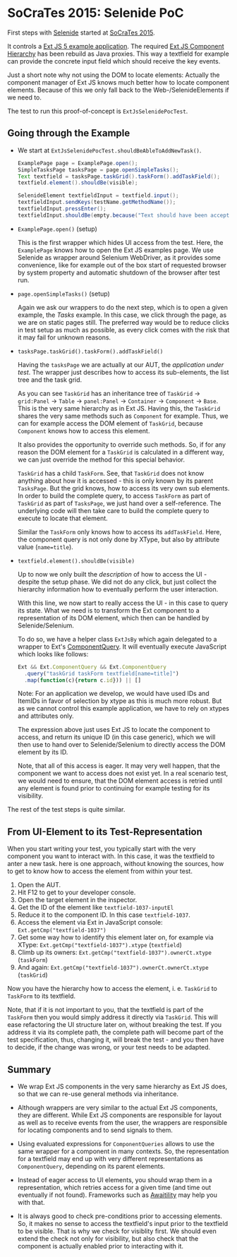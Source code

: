 # SoCraTes 2015: Selenide PoC

First steps with [Selenide][selenide] started at [SoCraTes 2015][socrates].

It controls a [Ext JS 5 example application][extjs-examples]. The required [Ext JS Component Hierarchy][extjs-api] has
been rebuild as Java proxies. This way a textfield for example can provide the concrete input field which should
receive the key events.

Just a short note why not using the DOM to locate elements: Actually the component manager of Ext JS knows much
better how to locate component elements. Because of this we only fall back to the Web-/SelenideElements if we need
to.

The test to run this proof-of-concept is `ExtJsSelenidePocTest`.

[selenide]: <http://selenide.org/> "Selenide: concise UI tests in Java"
[socrates]: <https://www.socrates-conference.de/> "SoCraTes Germany - International Software Craftsmanship and Testing Conference"
[extjs-examples]: <http://dev.sencha.com/extjs/5.1.0/examples/> "Ext JS 5.0 Examples"
[extjs-api]: <https://docs.sencha.com/extjs/5.1.0/index.html> "API Documentation - Ext JS - Sencha Docs"
[ComponentQuery]: <https://docs.sencha.com/extjs/5.1.0/api/Ext.ComponentQuery.html>

## Going through the Example

* We start at `ExtJsSelenidePocTest.shouldBeAbleToAddNewTask()`.

    ```java
    ExamplePage page = ExamplePage.open();
    SimpleTasksPage tasksPage = page.openSimpleTasks();
    Text textfield = tasksPage.taskGrid().taskForm().addTaskField();
    textfield.element().shouldBe(visible);

    SelenideElement textfieldInput = textfield.input();
    textfieldInput.sendKeys(testName.getMethodName());
    textfieldInput.pressEnter();
    textfieldInput.shouldBe(empty.because("Text should have been accepted and textfield cleared therefore."));    
    ```
    
* `ExamplePage.open()` (setup)

    This is the first wrapper which hides UI access from the test. Here, the `ExamplePage` knows
    how to open the Ext JS examples page. We use Selenide as wrapper around Selenium WebDriver, as
    it provides some convenience, like for example out of the box start of requested browser
    by system property and automatic shutdown of the browser after test run.

* `page.openSimpleTasks()` (setup)

    Again we ask our wrappers to do the next step, which is to open a given example, the _Tasks_
    example. In this case, we click through the page, as we are on static pages still. The preferred
    way would be to reduce clicks in test setup as much as possible, as every click comes with the
    risk that it may fail for unknown reasons.

* `tasksPage.taskGrid().taskForm().addTaskField()`

    Having the `tasksPage` we are actually at our AUT, the _application under test_. The wrapper
    just describes how to access its sub-elements, the list tree and the task grid.
    
    As you can see `TaskGrid` has an inheritance tree of `TaskGrid` → `grid:Panel` → `Table` →
    `panel:Panel` → `Container` → `Component` → `Base`. This is the very same hierarchy as in Ext JS.
    Having this, the `TaskGrid` shares the very same methods such as `Component` for example. Thus, we
    can for example access the DOM element of `TaskGrid`, because `Component` knows how to access this
    element.
    
    It also provides the opportunity to override such methods. So, if for any reason the DOM element
    for a `TaskGrid` is calculated in a different way, we can just override the method for this
    special behavior.
    
    `TaskGrid` has a child `TaskForm`. See, that `TaskGrid` does not know anything about how it is
    accessed - this is only known by its parent `TasksPage`. But the grid knows, how to access its
    very own sub elements. In order to build the complete query, to access `TaskForm` as part of
    `TaskGrid` as part of `TasksPage`, we just hand over a self-reference. The underlying code will
    then take care to build the complete query to execute to locate that element.
    
    Similar the `TaskForm` only knows how to access its `addTaskField`. Here, the component query
    is not only done by XType, but also by attribute value (`name=title`).
    
* `textfield.element().shouldBe(visible)`

    Up to now we only built the _description_ of how to access the UI - despite the setup phase.
    We did not do any click, but just collect the hierarchy information how to eventually perform
    the user interaction.
    
    With this line, we now start to really access the UI - in this case to query its state. What
    we need is to transform the Ext component to a representation of its DOM element, which then
    can be handled by Selenide/Selenium.
    
    To do so, we have a helper class `ExtJsBy` which again delegated to a wrapper to Ext's
    [ComponentQuery][]. It will eventually execute JavaScript which looks like follows:
    
    ```javascript
    Ext && Ext.ComponentQuery && Ext.ComponentQuery
      .query("taskGrid taskForm textfield[name=title]")
      .map(function(c){return c.id})) || []
    ```
    
    Note: For an application we develop, we would have used IDs and ItemIDs in favor of selection by
    xtype as this is much more robust. But as we cannot control this example application, we
    have to rely on xtypes and attributes only.
    
    The expression above just uses Ext JS to locate the component to access, and return its unique
    ID (in this case generic), which we will then use to hand over to Selenide/Selenium to directly
    access the DOM element by its ID.
    
    Note, that all of this access is eager. It may very well happen, that the component we want to
    access does not exist yet. In a real scenario test, we would need to ensure, that the DOM element
    access is retried until any element is found prior to continuing for example testing for its
    visibility.
    
The rest of the test steps is quite similar.

## From UI-Element to its Test-Representation

When you start writing your test, you typically start with the very component you want to interact with. In this case, it was the textfield to anter a new task. here is one approach, without knowing the sources, how to get to know how to access the element
from within your test.

1. Open the AUT.
2. Hit F12 to get to your developer console.
3. Open the target element in the inspector.
4. Get the ID of the element like `textfield-1037-inputEl`
5. Reduce it to the component ID. In this case `textfield-1037`.
6. Access the element via Ext in JavaScript console: `Ext.getCmp("textfield-1037")`
7. Get some way how to identify this element later on, for example via XType: `Ext.getCmp("textfield-1037").xtype` (`textfield`)
8. Climb up its owners: `Ext.getCmp("textfield-1037").ownerCt.xtype` (`taskForm`)
9. And again: `Ext.getCmp("textfield-1037").ownerCt.ownerCt.xtype` (`taskGrid`)

Now you have the hierarchy how to access the element, i. e. `TaskGrid` to `TaskForm` to its textfield.

Note, that if it is not important to you, that the textfield is part of the `TaskForm` then you would simply address it directly via `TaskGrid`. This will ease refactoring the UI structure later on, without breaking the test. If you address it via its complete path, the complete path will become part of the test specification, thus, changing it, will break the test - and you then have to decide, if the change was wrong, or your test needs to be adapted.

## Summary

* We wrap Ext JS components in the very same hierarchy as Ext JS does, so that we can re-use general methods via inheritance.

* Although wrappers are very similar to the actual Ext JS components, they are different. While Ext JS components are responsible for layout as well as to receive events from the user, the wrappers are responsible for locating components and to send signals to them.

* Using evaluated expressions for `ComponentQueries` allows to use the same wrapper for a component in many contexts. So, the representation for a textfield may end up with very different representations as `ComponentQuery`, depending on its parent elements.

* Instead of eager access to UI elements, you should wrap them in a representation, which retries access for a given time (and time out eventually if not found). Frameworks such as [Awaitility](https://github.com/awaitility/awaitility) may help you with that.

* It is always good to check pre-conditions prior to accessing elements. So, it makes no sense to access the textfield's input prior to the textfield to be visible. That is why we check for visiblity first. We should even extend the check not only for visibility, but also check that the component is actually enabled prior to interacting with it.
